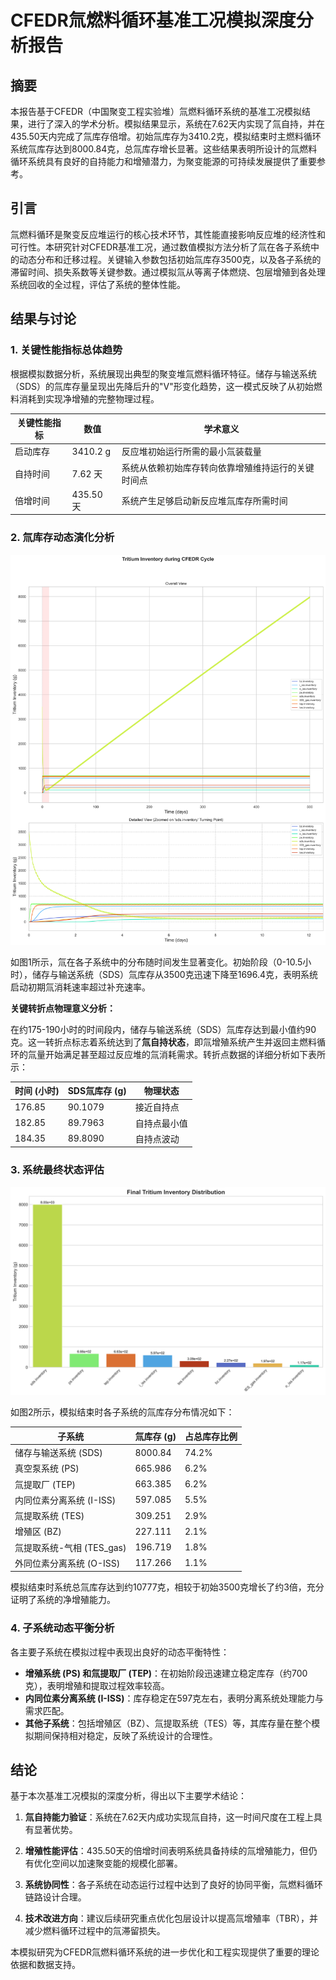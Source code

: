# CFEDR氚燃料循环基准工况模拟深度分析报告

## 摘要

本报告基于CFEDR（中国聚变工程实验堆）氚燃料循环系统的基准工况模拟结果，进行了深入的学术分析。模拟结果显示，系统在7.62天内实现了氚自持，并在435.50天内完成了氚库存倍增。初始氚库存为3410.2克，模拟结束时主燃料循环系统氚库存达到8000.84克，总氚库存增长显著。这些结果表明所设计的氚燃料循环系统具有良好的自持能力和增殖潜力，为聚变能源的可持续发展提供了重要参考。

## 引言

氚燃料循环是聚变反应堆运行的核心技术环节，其性能直接影响反应堆的经济性和可行性。本研究针对CFEDR基准工况，通过数值模拟方法分析了氚在各子系统中的动态分布和迁移过程。关键输入参数包括初始氚库存3500克，以及各子系统的滞留时间、损失系数等关键参数。通过模拟氚从等离子体燃烧、包层增殖到各处理系统回收的全过程，评估了系统的整体性能。

## 结果与讨论

### 1. 关键性能指标总体趋势

根据模拟数据分析，系统展现出典型的聚变堆氚燃料循环特征。储存与输送系统（SDS）的氚库存量呈现出先降后升的"V"形变化趋势，这一模式反映了从初始燃料消耗到实现净增殖的完整物理过程。

| 关键性能指标 | 数值 | 学术意义 |
|------------|------|----------|
| 启动库存 | 3410.2 g | 反应堆初始运行所需的最小氚装载量 |
| 自持时间 | 7.62 天 | 系统从依赖初始库存转向依靠增殖维持运行的关键时间点 |
| 倍增时间 | 435.50 天 | 系统产生足够启动新反应堆氚库存所需时间 |

### 2. 氚库存动态演化分析

![CFEDR循环期间氚库存变化](my_simulation_plot.svg)

如图1所示，氚在各子系统中的分布随时间发生显著变化。初始阶段（0-10.5小时），储存与输送系统（SDS）氚库存从3500克迅速下降至1696.4克，表明系统启动初期氚消耗速率超过补充速率。

**关键转折点物理意义分析：**

在约175-190小时的时间段内，储存与输送系统（SDS）氚库存达到最小值约90克。这一转折点标志着系统达到了**氚自持状态**，即氚增殖系统产生并返回主燃料循环的氚量开始满足甚至超过反应堆的氚消耗需求。转折点数据的详细分析如下表所示：

| 时间 (小时) | SDS氚库存 (g) | 物理状态 |
|-------------|---------------|----------|
| 176.85 | 90.1079 | 接近自持点 |
| 182.85 | 89.7963 | 自持点最小值 |
| 184.35 | 89.8090 | 自持点波动 |

### 3. 系统最终状态评估

![最终氚库存分布](final_values_bar_chart.svg)

如图2所示，模拟结束时各子系统的氚库存分布情况如下：

| 子系统 | 氚库存 (g) | 占总库存比例 |
|--------|-------------|--------------|
| 储存与输送系统 (SDS) | 8000.84 | 74.2% |
| 真空泵系统 (PS) | 665.986 | 6.2% |
| 氚提取厂 (TEP) | 663.385 | 6.2% |
| 内同位素分离系统 (I-ISS) | 597.085 | 5.5% |
| 氚提取系统 (TES) | 309.251 | 2.9% |
| 增殖区 (BZ) | 227.111 | 2.1% |
| 氚提取系统-气相 (TES_gas) | 196.719 | 1.8% |
| 外同位素分离系统 (O-ISS) | 117.266 | 1.1% |

模拟结束时系统总氚库存达到约10777克，相较于初始3500克增长了约3倍，充分证明了系统的净增殖能力。

### 4. 子系统动态平衡分析

各主要子系统在模拟过程中表现出良好的动态平衡特性：

- **增殖系统 (PS) 和氚提取厂 (TEP)**：在初始阶段迅速建立稳定库存（约700克），表明增殖和提取过程效率较高。
- **内同位素分离系统 (I-ISS)**：库存稳定在597克左右，表明分离系统处理能力与需求匹配。
- **其他子系统**：包括增殖区（BZ）、氚提取系统（TES）等，其库存量在整个模拟期间保持相对稳定，反映了系统设计的合理性。

## 结论

基于本次基准工况模拟的深度分析，得出以下主要学术结论：

1. **氚自持能力验证**：系统在7.62天内成功实现氚自持，这一时间尺度在工程上具有显著优势。

2. **增殖性能评估**：435.50天的倍增时间表明系统具备持续的氚增殖能力，但仍有优化空间以加速聚变能的规模化部署。

3. **系统协同性**：各子系统在动态运行过程中达到了良好的协同平衡，氚燃料循环链路设计合理。

4. **技术改进方向**：建议后续研究重点优化包层设计以提高氚增殖率（TBR），并减少燃料循环过程中的氚滞留损失。

本模拟研究为CFEDR氚燃料循环系统的进一步优化和工程实现提供了重要的理论依据和数据支持。